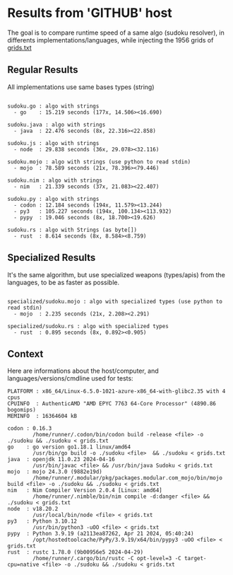 # Results from 'GITHUB' host

The goal is to compare runtime speed of a same algo (sudoku resolver), in differents implementations/languages, while injecting the 1956 grids of [grids.txt](grids.txt)

## Regular Results

All implementations use same bases types (string)

```

sudoku.go : algo with strings
  - go    : 15.219 seconds (177x, 14.506><16.690)

sudoku.java : algo with strings
  - java  : 22.476 seconds (8x, 22.316><22.858)

sudoku.js : algo with strings
  - node  : 29.838 seconds (36x, 29.078><32.116)

sudoku.mojo : algo with strings (use python to read stdin)
  - mojo  : 78.589 seconds (21x, 78.396><79.446)

sudoku.nim : algo with strings
  - nim   : 21.339 seconds (37x, 21.083><22.407)

sudoku.py : algo with strings
  - codon : 12.184 seconds (194x, 11.579><13.244)
  - py3   : 105.227 seconds (194x, 100.134><113.932)
  - pypy  : 19.046 seconds (8x, 18.700><19.626)

sudoku.rs : algo with Strings (as byte[])
  - rust  : 8.614 seconds (8x, 8.584><8.759)

```

## Specialized Results

It's the same algorithm, but use specialized weapons (types/apis) from the languages, to be as faster as possible.

```

specialized/sudoku.mojo : algo with specialized types (use python to read stdin)
  - mojo  : 2.235 seconds (21x, 2.208><2.291)

specialized/sudoku.rs : algo with specialized types
  - rust  : 0.895 seconds (8x, 0.892><0.905)

```
## Context

Here are informations about the host/computer, and languages/versions/cmdline used for tests:
```
PLATFORM : x86_64/Linux-6.5.0-1021-azure-x86_64-with-glibc2.35 with 4 cpus
CPUINFO  : AuthenticAMD "AMD EPYC 7763 64-Core Processor" (4890.86 bogomips)
MEMINFO  : 16364604 kB

codon : 0.16.3
        /home/runner/.codon/bin/codon build -release <file> -o ./sudoku && ./sudoku < grids.txt
go    : go version go1.18.1 linux/amd64
        /usr/bin/go build -o ./sudoku <file>  && ./sudoku < grids.txt
java  : openjdk 11.0.23 2024-04-16
        /usr/bin/javac <file> && /usr/bin/java Sudoku < grids.txt
mojo  : mojo 24.3.0 (9882e19d)
        /home/runner/.modular/pkg/packages.modular.com_mojo/bin/mojo build <file> -o ./sudoku && ./sudoku < grids.txt
nim   : Nim Compiler Version 2.0.4 [Linux: amd64]
        /home/runner/.nimble/bin/nim compile -d:danger <file> && ./sudoku < grids.txt
node  : v18.20.2
        /usr/local/bin/node <file> < grids.txt
py3   : Python 3.10.12
        /usr/bin/python3 -uOO <file> < grids.txt
pypy  : Python 3.9.19 (a2113ea87262, Apr 21 2024, 05:40:24)
        /opt/hostedtoolcache/PyPy/3.9.19/x64/bin/pypy3 -uOO <file> < grids.txt
rust  : rustc 1.78.0 (9b00956e5 2024-04-29)
        /home/runner/.cargo/bin/rustc -C opt-level=3 -C target-cpu=native <file> -o ./sudoku && ./sudoku < grids.txt

```


